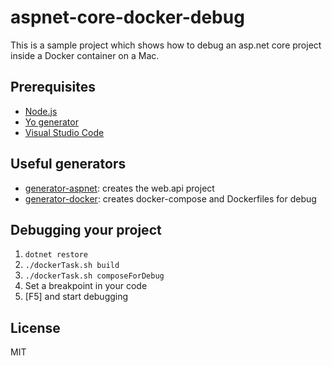 
# aspnet-core-docker-debug

This is a sample project which shows how to debug an asp.net core project inside a Docker container on a Mac.

## Prerequisites

* [Node.js](https://nodejs.org/en/)
* [Yo generator](http://yeoman.io/)
* [Visual Studio Code](https://code.visualstudio.com/)

## Useful generators

* [generator-aspnet](https://www.npmjs.com/package/generator-aspnet): creates the web.api project
* [generator-docker](https://github.com/Microsoft/generator-docker): creates docker-compose and Dockerfiles for debug

## Debugging your project

1. `dotnet restore` 
2. `./dockerTask.sh build`
3. `./dockerTask.sh composeForDebug`
4. Set a breakpoint in your code
5. [F5] and start debugging

## License

MIT